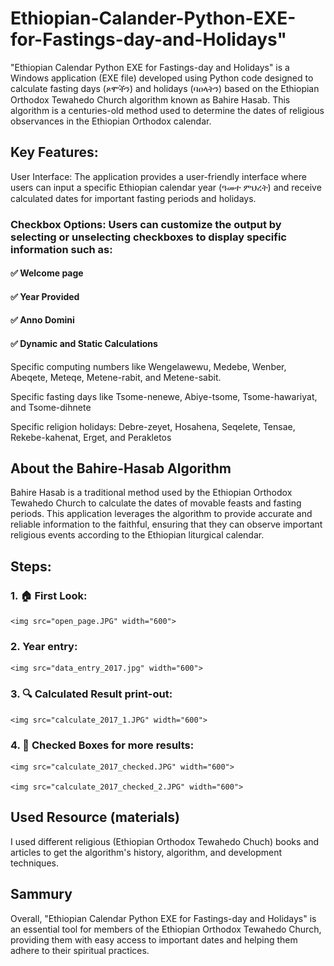 # Ethiopian-Calander-Python-EXE-for-Fastings-day-and-Holidays"
"Ethiopian Calendar Python EXE for Fastings-day and Holidays" is a Windows application (EXE file) developed using Python code designed to calculate fasting days (ጾሞችን) and holidays (ባዐላትን) based on the Ethiopian Orthodox Tewahedo Church algorithm known as Bahire Hasab. This algorithm is a centuries-old method used to determine the dates of religious observances in the Ethiopian Orthodox calendar.

## Key Features:
User Interface: The application provides a user-friendly interface where users can input a specific Ethiopian calendar year (ዓመተ ምህረት) and receive calculated dates for important fasting periods and holidays.

### Checkbox Options: Users can customize the output by selecting or unselecting checkboxes to display specific information such as:

####     ✅ Welcome page

####     ✅ Year Provided

####     ✅ Anno Domini

####     ✅ Dynamic and Static Calculations

Specific computing numbers like Wengelawewu, Medebe, Wenber, Abeqete, Meteqe, Metene-rabit, and Metene-sabit.

Specific fasting days like Tsome-nenewe, Abiye-tsome, Tsome-hawariyat, and Tsome-dihnete

Specific religion holidays: Debre-zeyet, Hosahena, Seqelete, Tensae, Rekebe-kahenat, Erget, and Perakletos  

## About the Bahire-Hasab Algorithm
Bahire Hasab is a traditional method used by the Ethiopian Orthodox Tewahedo Church to calculate the dates of movable feasts and fasting periods. This application leverages the algorithm to provide accurate and reliable information to the faithful, ensuring that they can observe important religious events according to the Ethiopian liturgical calendar.

## Steps:
### 1. 🏠 First Look:

    <img src="open_page.JPG" width="600">

### 2. Year entry:

    <img src="data_entry_2017.jpg" width="600">

### 3. 🔍 Calculated Result print-out:

    <img src="calculate_2017_1.JPG" width="600">

### 4. 🚀 Checked Boxes for more results:

    <img src="calculate_2017_checked.JPG" width="600">

    <img src="calculate_2017_checked_2.JPG" width="600">

## Used Resource (materials)

I used different religious (Ethiopian Orthodox Tewahedo Chuch) books and articles to get the algorithm's history, algorithm, and development techniques. 

## Sammury

Overall, "Ethiopian Calendar Python EXE for Fastings-day and Holidays" is an essential tool for members of the Ethiopian Orthodox Tewahedo Church, providing them with easy access to important dates and helping them adhere to their spiritual practices.

